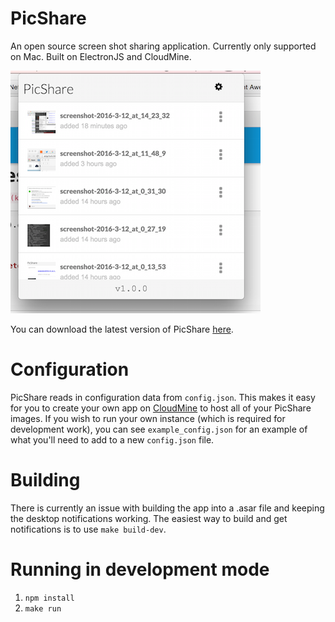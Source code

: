 # PicShare
An open source screen shot sharing application. Currently only supported on Mac. Built on ElectronJS and CloudMine.

![Screen shot](/img/example_screenshot.png)

You can download the latest version of PicShare [here](https://s3-us-west-2.amazonaws.com/caputoio-app-downloads/PicShare.zip).

# Configuration
PicShare reads in configuration data from `config.json`. This makes it easy for you to create your own app on [CloudMine](https://compass.cloudmine.io) to host all of your PicShare images. If you wish to run your own instance (which is required for development work), you can see `example_config.json` for an example of what you'll need to add to a new `config.json` file.

# Building
There is currently an issue with building the app into a .asar file and keeping the desktop notifications working. The easiest way to build and get notifications is to use `make build-dev`. 

# Running in development mode
1. `npm install`
2. `make run`
